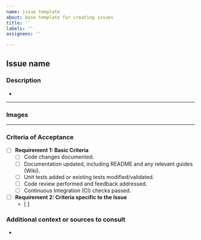 ```yaml
---
name: issue template
about: base template for creating issues
title: ''
labels: ''
assignees: ''

---
```


## **Issue name**

### **Description**
<!-- A clear and concise description of the problem. -->

*

---

### **Images**
<!-- If applicable, add screenshots or videos to help explain your problem. -->

---

### Criteria of Acceptance

- [ ] **Requirement 1: Basic Criteria**
  - [ ] Code changes documented.
  - [ ] Documentation updated, including README and any relevant guides (Wiki).
  - [ ] Unit tests added or existing tests modified/validated.
  - [ ] Code review performed and feedback addressed.
  - [ ] Continuous Integration (CI) checks passed.

- [ ] **Requirement 2: Criteria specific to the Issue**
  - [ ] 

### **Additional context or sources to consult**
<!-- Add any other context or additional information/links about the issue here.-->

*
